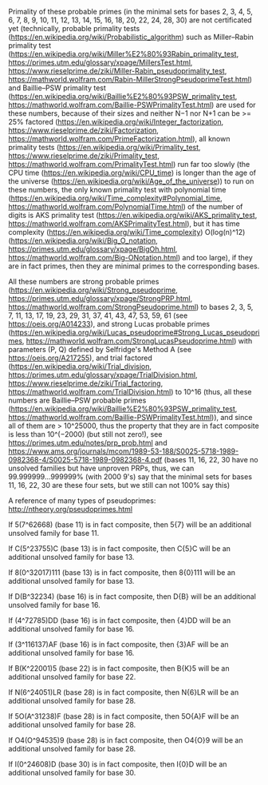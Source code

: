 Primality of these probable primes (in the minimal sets for bases 2, 3, 4, 5, 6, 7, 8, 9, 10, 11, 12, 13, 14, 15, 16, 18, 20, 22, 24, 28, 30) are not certificated yet (technically, probable primality tests (https://en.wikipedia.org/wiki/Probabilistic_algorithm) such as Miller–Rabin primality test (https://en.wikipedia.org/wiki/Miller%E2%80%93Rabin_primality_test, https://primes.utm.edu/glossary/xpage/MillersTest.html, https://www.rieselprime.de/ziki/Miller-Rabin_pseudoprimality_test, https://mathworld.wolfram.com/Rabin-MillerStrongPseudoprimeTest.html) and Baillie–PSW primality test (https://en.wikipedia.org/wiki/Baillie%E2%80%93PSW_primality_test, https://mathworld.wolfram.com/Baillie-PSWPrimalityTest.html) are used for these numbers, because of their sizes and neither N−1 nor N+1 can be >= 25% factored (https://en.wikipedia.org/wiki/Integer_factorization, https://www.rieselprime.de/ziki/Factorization, https://mathworld.wolfram.com/PrimeFactorization.html), all known primality tests (https://en.wikipedia.org/wiki/Primality_test, https://www.rieselprime.de/ziki/Primality_test, https://mathworld.wolfram.com/PrimalityTest.html) run far too slowly (the CPU time (https://en.wikipedia.org/wiki/CPU_time) is longer than the age of the universe (https://en.wikipedia.org/wiki/Age_of_the_universe)) to run on these numbers, the only known primality test with polynomial time (https://en.wikipedia.org/wiki/Time_complexity#Polynomial_time, https://mathworld.wolfram.com/PolynomialTime.html) of the number of digits is AKS primality test (https://en.wikipedia.org/wiki/AKS_primality_test, https://mathworld.wolfram.com/AKSPrimalityTest.html), but it has time complexity (https://en.wikipedia.org/wiki/Time_complexity) O(log(n)^12) (https://en.wikipedia.org/wiki/Big_O_notation, https://primes.utm.edu/glossary/xpage/BigOh.html, https://mathworld.wolfram.com/Big-ONotation.html) and too large), if they are in fact primes, then they are minimal primes to the corresponding bases.

All these numbers are strong probable primes (https://en.wikipedia.org/wiki/Strong_pseudoprime, https://primes.utm.edu/glossary/xpage/StrongPRP.html, https://mathworld.wolfram.com/StrongPseudoprime.html) to bases 2, 3, 5, 7, 11, 13, 17, 19, 23, 29, 31, 37, 41, 43, 47, 53, 59, 61 (see https://oeis.org/A014233), and strong Lucas probable primes (https://en.wikipedia.org/wiki/Lucas_pseudoprime#Strong_Lucas_pseudoprimes, https://mathworld.wolfram.com/StrongLucasPseudoprime.html) with parameters (P, Q) defined by Selfridge's Method A (see https://oeis.org/A217255), and trial factored (https://en.wikipedia.org/wiki/Trial_division, https://primes.utm.edu/glossary/xpage/TrialDivision.html, https://www.rieselprime.de/ziki/Trial_factoring, https://mathworld.wolfram.com/TrialDivision.html) to 10^16 (thus, all these numbers are Baillie–PSW probable primes (https://en.wikipedia.org/wiki/Baillie%E2%80%93PSW_primality_test, https://mathworld.wolfram.com/Baillie-PSWPrimalityTest.html)), and since all of them are > 10^25000, thus the property that they are in fact composite is less than 10^(−2000) (but still not zero!), see https://primes.utm.edu/notes/prp_prob.html and https://www.ams.org/journals/mcom/1989-53-188/S0025-5718-1989-0982368-4/S0025-5718-1989-0982368-4.pdf (bases 11, 16, 22, 30 have no unsolved families but have unproven PRPs, thus, we can 99.999999...999999% (with 2000 9's) say that the minimal sets for bases 11, 16, 22, 30 are these four sets, but we still can not 100% say this)

A reference of many types of pseudoprimes: http://ntheory.org/pseudoprimes.html

If 5(7^62668) (base 11) is in fact composite, then 5{7} will be an additional unsolved family for base 11.

If C(5^23755)C (base 13) is in fact composite, then C{5}C will be an additional unsolved family for base 13.

If 8(0^32017)111 (base 13) is in fact composite, then 8{0}111 will be an additional unsolved family for base 13.

If D(B^32234) (base 16) is in fact composite, then D{B} will be an additional unsolved family for base 16.

If (4^72785)DD (base 16) is in fact composite, then {4}DD will be an additional unsolved family for base 16.

If (3^116137)AF (base 16) is in fact composite, then {3}AF will be an additional unsolved family for base 16.

If B(K^22001)5 (base 22) is in fact composite, then B{K}5 will be an additional unsolved family for base 22.

If N(6^24051)LR (base 28) is in fact composite, then N{6}LR will be an additional unsolved family for base 28.

If 5O(A^31238)F (base 28) is in fact composite, then 5O{A}F will be an additional unsolved family for base 28.

If O4(O^94535)9 (base 28) is in fact composite, then O4{O}9 will be an additional unsolved family for base 28.

If I(0^24608)D (base 30) is in fact composite, then I{0}D will be an additional unsolved family for base 30.
